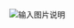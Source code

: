 ![输入图片说明](https://images.gitee.com/uploads/images/2020/0220/162737_57458956_2037786.png "微信图片_20200220162417.png")